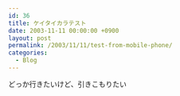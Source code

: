 ```yaml
---
id: 36
title: ケイタイカラテスト
date: 2003-11-11 00:00:00 +0900
layout: post
permalink: /2003/11/11/test-from-mobile-phone/
categories:
  - Blog
---
```

どっか行きたいけど、引きこもりたい
